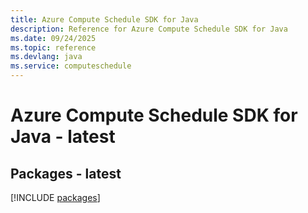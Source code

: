 ```yaml
---
title: Azure Compute Schedule SDK for Java
description: Reference for Azure Compute Schedule SDK for Java
ms.date: 09/24/2025
ms.topic: reference
ms.devlang: java
ms.service: computeschedule
---
```

# Azure Compute Schedule SDK for Java - latest
## Packages - latest
[!INCLUDE [packages](compute-schedule-index.md)]